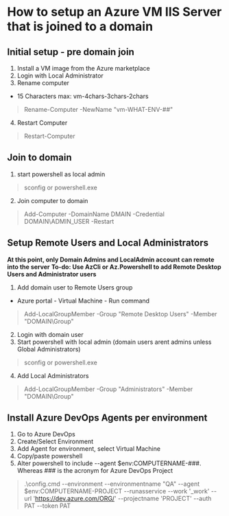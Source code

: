 # How to setup an Azure VM IIS Server that is joined to a domain

## Initial setup - pre domain join
1. Install a VM image from the Azure marketplace
2. Login with Local Administrator
3. Rename computer
* 15 Characters max: vm-4chars-3chars-2chars
> Rename-Computer -NewName "vm-WHAT-ENV-##"
4. Restart Computer
> Restart-Computer

## Join to domain
1. start powershell as local admin
> sconfig or powershell.exe
2. Join computer to domain
>  Add-Computer -DomainName DMAIN -Credential DOMAIN\ADMIN_USER -Restart

## Setup Remote Users and Local Administrators
**At this point, only Domain Admins and LocalAdmin account can remote into the server**
**To-do: Use AzCli or Az.Powershell to add Remote Desktop Users and Administrator users**
1. Add domain user to Remote Users group
* Azure portal - Virtual Machine - Run command
> Add-LocalGroupMember -Group "Remote Desktop Users" -Member "DOMAIN\Group"
2. Login with domain user
3. Start powershell with local admin (domain users arent admins unless Global Administrators)
> sconfig or powershell.exe
4. Add Local Administrators
> Add-LocalGroupMember -Group "Administrators" -Member "DOMAIN\Group"

## Install Azure DevOps Agents per environment
1. Go to Azure DevOps
2. Create/Select Environment
3. Add Agent for environment, select Virtual Machine
4. Copy/paste powershell
5. Alter powershell to include --agent $env:COMPUTERNAME-###. Whereas ### is the acronym for Azure DevOps Project
>.\config.cmd --environment --environmentname "QA" --agent $env:COMPUTERNAME-PROJECT --runasservice --work '_work' --url 'https://dev.azure.com/ORG/' --projectname 'PROJECT' --auth PAT --token PAT